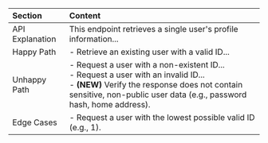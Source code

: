 
| Section | 	Content                                                       |
|:---------------------------------------------------|:---------------------------------------------------------------|
| API Explanation	| This endpoint retrieves a single user's profile information... |
| Happy Path	| - Retrieve an existing user with a valid ID...                 |
| Unhappy Path	| - Request a user with a non-existent ID...<br>- Request a user with an invalid ID...<br>- **(NEW)** Verify the response does not contain sensitive, non-public user data (e.g., password hash, home address). |
| Edge Cases	| - Request a user with the lowest possible valid ID (e.g., 1). |
